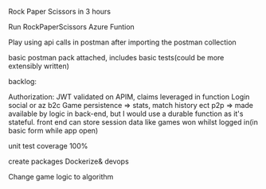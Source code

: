 Rock Paper Scissors in 3 hours

Run RockPaperScissors Azure Funtion

Play using api calls in postman after importing the postman collection



basic postman pack attached, includes basic tests(could be more extensibly written)

backlog:

Authorization: JWT validated on APIM, claims leveraged in function
Login social or az b2c
Game persistence => stats, match history ect
p2p => made available by logic in back-end, but I would use a durable function as it's stateful. 
front end can store session data like games won whilst logged in(in basic form while app open)

unit test coverage 100%

create packages
Dockerize& devops

Change game logic to algorithm
